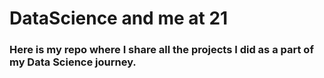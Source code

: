 # DataScience and me at 21

### Here is my repo where I share all the projects I did as a part of my Data Science journey. 
